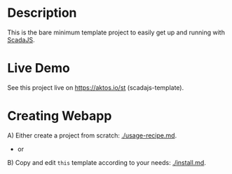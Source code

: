 # Description

This is the bare minimum template project to easily get up and running with [ScadaJS](https://github.com/aktos-io/scada.js).

# Live Demo 

See this project live on https://aktos.io/st (scadajs-template).

# Creating Webapp

A) Either create a project from scratch: [./usage-recipe.md](./usage-recipe.md).

- or

B) Copy and edit `this` template according to your needs: [./install.md](./install.md).
